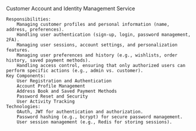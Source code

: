 Customer Account and Identity Management Service

    Responsibilities:
        Managing customer profiles and personal information (name, address, preferences).
        Handling user authentication (sign-up, login, password management, 2FA).
        Managing user sessions, account settings, and personalization features.
        Managing user preferences and history (e.g., wishlists, order history, saved payment methods).
        Handling access control, ensuring that only authorized users can perform specific actions (e.g., admin vs. customer).
    Key Components:
        User Registration and Authentication
        Account Profile Management
        Address Book and Saved Payment Methods
        Password Reset and Security
        User Activity Tracking
    Technologies:
        OAuth, JWT for authentication and authorization.
        Password hashing (e.g., bcrypt) for secure password management.
        User session management (e.g., Redis for storing sessions).